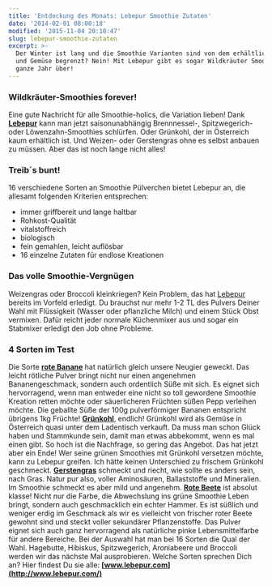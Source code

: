 ```yaml
---
title: 'Entdeckung des Monats: Lebepur Smoothie Zutaten'
date: '2014-02-01 08:00:18'
modified: '2015-11-04 20:10:47'
slug: lebepur-smoothie-zutaten
excerpt: >-
  Der Winter ist lang und die Smoothie Varianten sind von dem erhältlichen Obst
  und Gemüse begrenzt? Nein! Mit Lebepur gibt es sogar Wildkräuter Smoothies das
  ganze Jahr über!
---
```


### Wildkräuter-Smoothies forever!

Eine gute Nachricht für alle Smoothie-holics, die Variation lieben! Dank [**Lebepur**](http://www.lebepur.com/) kann man jetzt saisonunabhängig Brennnessel-, Spitzwegerich- oder Löwenzahn-Smoothies schlürfen. Oder Grünkohl, der in Österreich kaum erhältlich ist. Und Weizen- oder Gerstengras ohne es selbst anbauen zu müssen. Aber das ist noch lange nicht alles!

### Treib´s bunt!

16 verschiedene Sorten an Smoothie Pülverchen bietet Lebepur an, die allesamt folgenden Kriterien entsprechen:

*   immer griffbereit und lange haltbar
*   Rohkost-Qualität
*   vitalstoffreich
*   biologisch
*   fein gemahlen, leicht auflösbar
*   16 einzelne Zutaten für endlose Kreationen

### Das volle Smoothie-Vergnügen

Weizengras oder Broccoli kleinkriegen? Kein Problem, das hat [Lebepur](http://www.lebepur.com/) bereits im Vorfeld erledigt. Du brauchst nur mehr 1-2 TL des Pulvers Deiner Wahl mit Flüssigkeit (Wasser oder pflanzliche Milch) und einem Stück Obst vermixen. Dafür reicht jeder normale Küchenmixer aus und sogar ein Stabmixer erledigt den Job ohne Probleme.

### 4 Sorten im Test

Die Sorte [**rote Banane**](http://www.lebepur.com/Shop/Rote-Banane-Pur-bio-175g.html) hat natürlich gleich unsere Neugier geweckt. Das leicht rötliche Pulver bringt nicht nur einen angenehmen Bananengeschmack, sondern auch ordentlich Süße mit sich. Es eignet sich hervorragend, wenn man entweder eine nicht so toll gewordene Smoothie Kreation retten möchte oder säuerlicheren Früchten süßen Pepp verleihen möchte. Die geballte Süße der 100g pulverförmiger Bananen entspricht übrigens 1kg Früchte! [**Grünkohl**](http://www.lebepur.com/Shop/Gruenkohl-Pur-bio-150g.html), endlich! Grünkohl wird als Gemüse in Österreich quasi unter dem Ladentisch verkauft. Da muss man schon Glück haben und Stammkunde sein, damit man etwas abbekommt, wenn es mal einen gibt. So hoch ist die Nachfrage, so gering das Angebot. Das hat jetzt aber ein Ende! Wer seine grünen Smoothies mit Grünkohl versetzen möchte, kann zu Lebepur greifen. Ich hätte keinen Unterschied zu frischem Grünkohl geschmeckt. [**Gerstengras**](http://www.lebepur.com/Shop/Gerstengras-Pur-bio-100g.html) schmeckt und riecht, wie sollte es anders sein, nach Gras. Natur pur also, voller Aminosäuren, Ballaststoffe und Mineralien. Im Smoothie schmeckt es aber mild und angenehm. [**Rote Beete**](http://www.lebepur.com/Shop/Rote-Bete-Pur-bio-100g.html) ist absolut klasse! Nicht nur die Farbe, die Abwechslung ins grüne Smoothie Leben bringt, sondern auch geschmacklich ein echter Hammer. Es ist süßlich und weniger erdig im Geschmack als wir es vielleicht von frischer roter Beete gewohnt sind und steckt voller sekundärer Pflanzenstoffe. Das Pulver eignet sich auch ganz hervorragend als natürliche pinke Lebensmittelfarbe für andere Bereiche. [<!-- Image removed (no copyright): lebepur-test.jpg -->](https://www.veganblatt.com/i/lebepur-test.jpg) Bei der Auswahl hat man bei 16 Sorten die Qual der Wahl. Hagebutte, Hibiskus, Spitzwegerich, Aroniabeere und Broccoli werden wir das nächste Mal ausprobieren. Welche Sorten sprechen Dich an? Hier findest Du sie alle: **[www.lebepur.com](http://www.lebepur.com/)**
